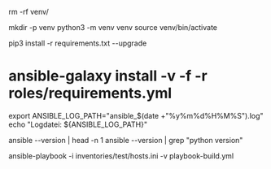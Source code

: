 rm -rf venv/

mkdir -p venv
python3 -m venv venv
source venv/bin/activate

pip3 install -r requirements.txt --upgrade

# ansible-galaxy install -v -f -r roles/requirements.yml

export ANSIBLE_LOG_PATH="ansible_$(date +"%y%m%d%H%M%S").log"
echo "Logdatei: ${ANSIBLE_LOG_PATH}"

ansible --version | head -n 1
ansible --version | grep "python version"

ansible-playbook -i inventories/test/hosts.ini -v playbook-build.yml
